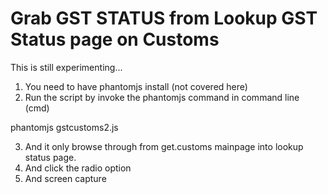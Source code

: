 # Grab GST STATUS from Lookup GST Status page on Customs

This is still experimenting...

1. You need to have phantomjs install (not covered here)
2. Run the script by invoke the phantomjs command in command line (cmd)

  phantomjs gstcustoms2.js
  
3. And it only browse through from get.customs mainpage into lookup status page.
4. And click the radio option
5. And screen capture
